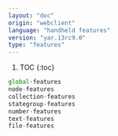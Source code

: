 ```yaml
---
layout: "doc"
origin: "webclient"
language: "handheld features"
version: "yar.13rc9.0"
type: "features"
---
```


1. TOC
{:toc}

```js
global-features
node-features
collection-features
stategroup-features
number-features
text-features
file-features
```
